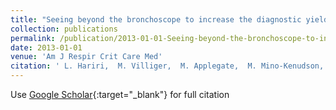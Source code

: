 ```yaml
---
title: "Seeing beyond the bronchoscope to increase the diagnostic yield of bronchoscopic biopsy"
collection: publications
permalink: /publication/2013-01-01-Seeing-beyond-the-bronchoscope-to-increase-the-diagnostic-yield-of-bronchoscopic-biopsy
date: 2013-01-01
venue: 'Am J Respir Crit Care Med'
citation: ' L. Hariri,  M. Villiger,  M. Applegate,  M. Mino-Kenudson,  E. Mark,  B. Bouma,  M. Suter, &quot;Seeing beyond the bronchoscope to increase the diagnostic yield of bronchoscopic biopsy.&quot; Am J Respir Crit Care Med, 2013.'
---
```

Use [Google Scholar](https://scholar.google.com/scholar?q=Seeing+beyond+the+bronchoscope+to+increase+the+diagnostic+yield+of+bronchoscopic+biopsy){:target="_blank"} for full citation